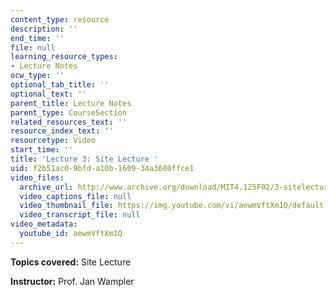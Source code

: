 ```yaml
---
content_type: resource
description: ''
end_time: ''
file: null
learning_resource_types:
- Lecture Notes
ocw_type: ''
optional_tab_title: ''
optional_text: ''
parent_title: Lecture Notes
parent_type: CourseSection
related_resources_text: ''
resource_index_text: ''
resourcetype: Video
start_time: ''
title: 'Lecture 3: Site Lecture '
uid: f2b51ac0-9bfd-a10b-1609-34a3680ffce1
video_files:
  archive_url: http://www.archive.org/download/MIT4.125F02/3-sitelecture-220k.mp4
  video_captions_file: null
  video_thumbnail_file: https://img.youtube.com/vi/aewmVftXm1Q/default.jpg
  video_transcript_file: null
video_metadata:
  youtube_id: aewmVftXm1Q
---
```


**Topics covered:** Site Lecture

**Instructor:** Prof. Jan Wampler



